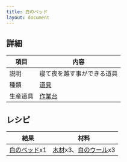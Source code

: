 ```yaml
---
title: 白のベッド
layout: document
---
```

## 詳細

|項目|内容|
|---|---|
|説明|寝て夜を越す事ができる道具|
|種類|[道具](道具)|
|生産道具|[作業台](作業台)|

## レシピ

|結果|材料|
|---|---|
|[白のベッド](白のベッド)x1|[木材](木材)x3、[白のウール](白のウール)x3|

